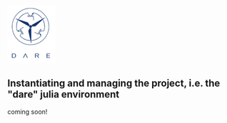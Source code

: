 ![Dare Logo](public/logo.png)

## Instantiating and managing the project, i.e. the "dare" julia environment

coming soon!